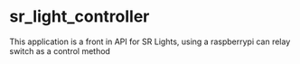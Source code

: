# sr_light_controller

This application is a front in API for SR Lights, using a raspberrypi can relay switch as a control method